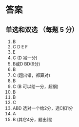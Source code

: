 答案
===
## 单选和双选 （每题 5 分）
1. B
2. C D E F
3. E
4. C (D 减一分)
5. B或D   BD(6分)
6. B
7. C (题出错，都算对)
8. B
9. C    (B 可以给一分，超纲)
10. B
11. B
12. C
13. ABD  选对一个给2分，选C扣1分
14. A
15. B  (其它4分，题出错)


